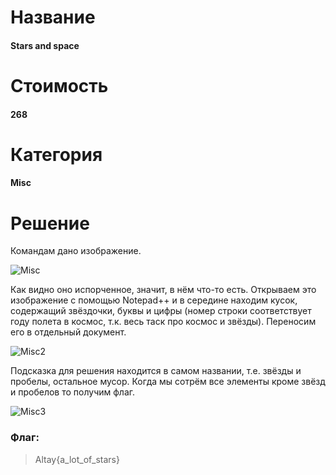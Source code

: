 # Название
#### Stars and space
# Стоимость
#### 268
# Категория
#### Misc
# Решение
Командам дано изображение. 

![Misc](https://github.com/SharLike-CTF-Team/AltayCTF-2017/blob/master/AlexEI/Misc.jpg)

Как видно оно испорченное, значит, в нём что-то есть. Открываем это изображение с помощью Notepad++ и в середине находим кусок, содержащий звёздочки, буквы и цифры 
(номер строки соответствует году полета в космос, т.к. весь таск про космос и звёзды). Переносим его в отдельный документ.  

![Misc2](https://github.com/SharLike-CTF-Team/AltayCTF-2017/blob/master/AlexEI/Misc2.png)

Подсказка для решения находится в самом названии, т.е. звёзды и пробелы, остальное мусор. Когда мы сотрём все элементы кроме звёзд и пробелов то получим флаг.

![Misc3](https://github.com/SharLike-CTF-Team/AltayCTF-2017/blob/master/AlexEI/Misc3.png)


### Флаг:
>Altay{a_lot_of_stars}
